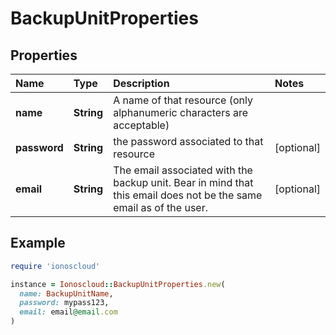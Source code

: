 # BackupUnitProperties

## Properties

| Name | Type | Description | Notes |
| :--- | :--- | :--- | :--- |
| **name** | **String** | A name of that resource \(only alphanumeric characters are acceptable\) |  |
| **password** | **String** | the password associated to that resource | \[optional\] |
| **email** | **String** | The email associated with the backup unit. Bear in mind that this email does not be the same email as of the user. | \[optional\] |

## Example

```ruby
require 'ionoscloud'

instance = Ionoscloud::BackupUnitProperties.new(
  name: BackupUnitName,
  password: mypass123,
  email: email@email.com
)
```

